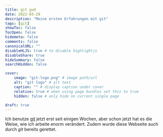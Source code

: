 ```yaml
---
title: git gud
date: 2022-03-29
description: "Meine ersten Erfahrungen mit git"
tags: [git]
showToc: false
TocOpen: false
hidemeta: false
comments: false
canonicalURL: ""
disableHLJS: true # to disable highlightjs
disableShare: true
hideSummary: false
searchHidden: false

cover:
    image: "git-logo.png" # image path/url
    alt: "git logo" # alt text
    caption: "" # display caption under cover
    relative: true # when using page bundles set this to true
    hidden: false # only hide on current single page

draft: true
---
```

Ich benutze [git](https://git-scm.com/) jetzt erst seit einigen Wochen, aber schon jetzt hat es die Weise, wie ich arbeite enorm verändert. Zudem wurde diese Webseite auch durch *git* bereits gerettet.

